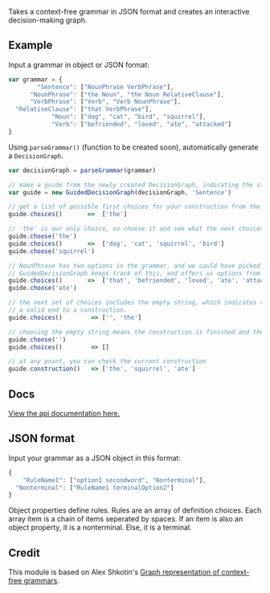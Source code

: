 Takes a context-free grammar in JSON format and creates an interactive decision-making graph.

## Example
Input a grammar in object or JSON format:
```js
var grammar = {
        "Sentence": ["NounPhrase VerbPhrase"],
      "NounPhrase": ["the Noun", "the Noun RelativeClause"],
      "VerbPhrase": ["Verb", "Verb NounPhrase"],
  "RelativeClause": ["that VerbPhrase"],
            "Noun": ["dog", "cat", "bird", "squirrel"],
            "Verb": ["befriended", "loved", "ate", "attacked"]
}
```
Using `parseGrammar()` (function to be created soon), automatically generate a `DecisionGraph`.

```js
var decisionGraph = parseGrammar(grammar)

// make a guide from the newly created DecisionGraph, indicating the starting point
var guide = new GuidedDecisionGraph(decisionGraph, 'Sentence')

// get a list of possible first choices for your construction from the grammar
guide.choices()       =>  ['the']

// 'the' is our only choice, so choose it and see what the next choices are
guide.choose('the')
guide.choices()       =>  ['dog', 'cat', 'squirrel', 'bird']
guide.choose('squirrel')

// NounPhrase has two options in the grammar, and we could have picked either at this point
// GuidedDecisionGraph keeps track of this, and offers us options from both paths
guide.choices()       =>  ['that', 'befriended', 'loved', 'ate', 'attacked']
guide.choose('ate')

// the next set of choices includes the empty string, which indicates this could be
// a valid end to a construction.
guide.choices()        => ['', 'the']

// choosing the empty string means the construction is finished and there are no more choices
guide.choose('')
guide.choices()        => []

// at any point, you can check the current construction
guide.construction()   => ['the', 'squirrel', 'ate']
```

## Docs
[View the api documentation here.](api.md)

## JSON format
Input your grammar as a JSON object in this format:
```js
{
    "RuleName1": ["option1 secondword", "Nonterminal"],
  "Nonterminal": ["RuleName1 terminalOption2"]
}
```
Object properties define rules. Rules are an array of definition choices.
Each array item is a chain of items seperated by spaces. If an item is also an object property, it is a nonterminal. Else, it is a terminal.



## Credit
This module is based on Alex Shkotin's [Graph representation of context-free grammars](http://arxiv.org/pdf/cs/0703015.pdf).